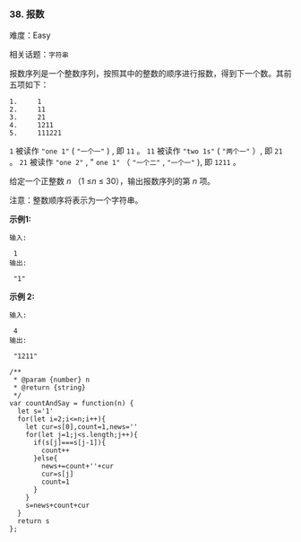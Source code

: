 ### 38. 报数

难度：Easy

相关话题：`字符串`

报数序列是一个整数序列，按照其中的整数的顺序进行报数，得到下一个数。其前五项如下：





```
1.     1
2.     11
3.     21
4.     1211
5.     111221

```


 `1` 被读作 `"one 1"` ( `"一个一"` ) , 即 `11` 。
 `11`  被读作 `"two 1s"` ( `"两个一"` ）, 即 `21` 。
 `21`  被读作 `"one 2"` , " `one 1"` （ `"一个二"` , `"一个一"` ), 即 `1211` 。



给定一个正整数 *n* （1 &le;*n* &le; 30），输出报数序列的第 *n*  项。



注意：整数顺序将表示为一个字符串。







**示例1:** 





```
输入:

 1
输出:

 "1"

```


**示例 2:** 





```
输入:

 4
输出:

 "1211"

```



```
/**
 * @param {number} n
 * @return {string}
 */
var countAndSay = function(n) {
  let s='1'
  for(let i=2;i<=n;i++){
    let cur=s[0],count=1,news=''
    for(let j=1;j<s.length;j++){
      if(s[j]===s[j-1]){
        count++
      }else{
        news+=count+''+cur
        cur=s[j]
        count=1
      }
    }
    s=news+count+cur
  }
  return s
};



```

